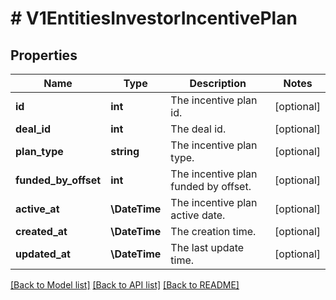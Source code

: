 # # V1EntitiesInvestorIncentivePlan

## Properties

Name | Type | Description | Notes
------------ | ------------- | ------------- | -------------
**id** | **int** | The incentive plan id. | [optional]
**deal_id** | **int** | The deal id. | [optional]
**plan_type** | **string** | The incentive plan type. | [optional]
**funded_by_offset** | **int** | The incentive plan funded by offset. | [optional]
**active_at** | **\DateTime** | The incentive plan active date. | [optional]
**created_at** | **\DateTime** | The creation time. | [optional]
**updated_at** | **\DateTime** | The last update time. | [optional]

[[Back to Model list]](../../README.md#models) [[Back to API list]](../../README.md#endpoints) [[Back to README]](../../README.md)
